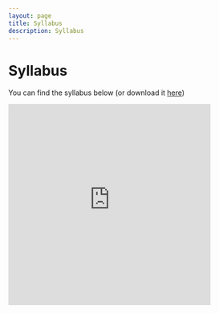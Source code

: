 ```yaml
---
layout: page
title: Syllabus
description: Syllabus
---
```


# Syllabus

You can find the syllabus below (or download it [here](assets/ps2543_syllabus.pdf))

<iframe src="https://michaelaklin.github.io/2023_ps2543/assets/ps2543_syllabus.pdf" width="80%" height="400" frameborder="0" scrolling="no"></iframe>

